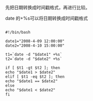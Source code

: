 
先把日期转换成时间戳格式，再进行比较。

date 的+%s可以将日期转换成时间戳格式


```shell

#!/bin/bash

date1="2008-4-09 12:00:00"
date2="2008-4-10 15:00:00"

t1=`date -d "$date1" +%s`
t2=`date -d "$date2" +%s`

if [ $t1 -gt $t2 ]; then
echo "$date1 > $date2"
elif [ $t1 -eq $t2 ]; then
echo "$date1 == $date2"
else
echo "$date1 < $date2"
fi


```